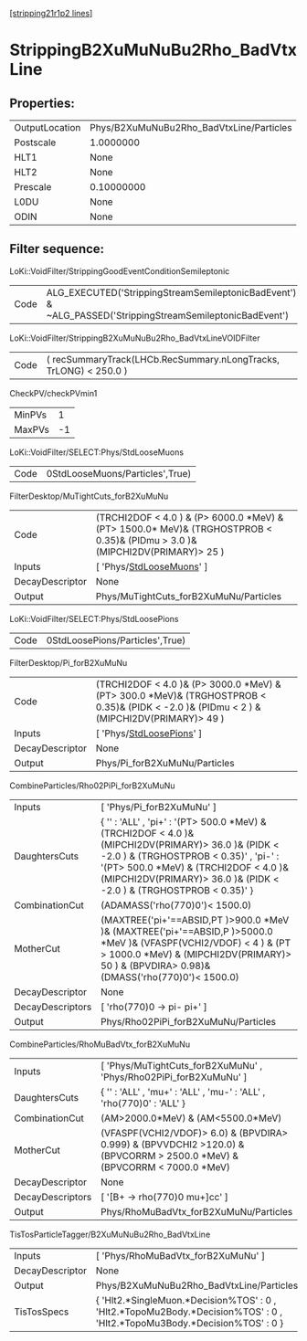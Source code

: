 [[stripping21r1p2 lines]](./stripping21r1p2-index)

# StrippingB2XuMuNuBu2Rho_BadVtxLine

## Properties:

|                |                                          |
|----------------|------------------------------------------|
| OutputLocation | Phys/B2XuMuNuBu2Rho_BadVtxLine/Particles |
| Postscale      | 1.0000000                                |
| HLT1           | None                                     |
| HLT2           | None                                     |
| Prescale       | 0.10000000                               |
| L0DU           | None                                     |
| ODIN           | None                                     |

## Filter sequence:

LoKi::VoidFilter/StrippingGoodEventConditionSemileptonic

|      |                                                                                                          |
|------|----------------------------------------------------------------------------------------------------------|
| Code | ALG_EXECUTED('StrippingStreamSemileptonicBadEvent') & ~ALG_PASSED('StrippingStreamSemileptonicBadEvent') |

LoKi::VoidFilter/StrippingB2XuMuNuBu2Rho_BadVtxLineVOIDFilter

|      |                                                                   |
|------|-------------------------------------------------------------------|
| Code | ( recSummaryTrack(LHCb.RecSummary.nLongTracks, TrLONG) \< 250.0 ) |

CheckPV/checkPVmin1

|        |     |
|--------|-----|
| MinPVs | 1   |
| MaxPVs | -1  |

LoKi::VoidFilter/SELECT:Phys/StdLooseMuons

|      |                                 |
|------|---------------------------------|
| Code | 0StdLooseMuons/Particles',True) |

FilterDesktop/MuTightCuts_forB2XuMuNu

|                 |                                                                                                                                    |
|-----------------|------------------------------------------------------------------------------------------------------------------------------------|
| Code            | (TRCHI2DOF \< 4.0 ) & (P\> 6000.0 \*MeV) & (PT\> 1500.0\* MeV)& (TRGHOSTPROB \< 0.35)& (PIDmu \> 3.0 )& (MIPCHI2DV(PRIMARY)\> 25 ) |
| Inputs          | [ 'Phys/[StdLooseMuons](./stripping21r1p2-commonparticles-stdloosemuons)' ]                                                      |
| DecayDescriptor | None                                                                                                                               |
| Output          | Phys/MuTightCuts_forB2XuMuNu/Particles                                                                                             |

LoKi::VoidFilter/SELECT:Phys/StdLoosePions

|      |                                 |
|------|---------------------------------|
| Code | 0StdLoosePions/Particles',True) |

FilterDesktop/Pi_forB2XuMuNu

|                 |                                                                                                                                                  |
|-----------------|--------------------------------------------------------------------------------------------------------------------------------------------------|
| Code            | (TRCHI2DOF \< 4.0 )& (P\> 3000.0 \*MeV) & (PT\> 300.0 \*MeV)& (TRGHOSTPROB \< 0.35)& (PIDK \< -2.0 )& (PIDmu \< 2 ) & (MIPCHI2DV(PRIMARY)\> 49 ) |
| Inputs          | [ 'Phys/[StdLoosePions](./stripping21r1p2-commonparticles-stdloosepions)' ]                                                                    |
| DecayDescriptor | None                                                                                                                                             |
| Output          | Phys/Pi_forB2XuMuNu/Particles                                                                                                                    |

CombineParticles/Rho02PiPi_forB2XuMuNu

|                  |                                                                                                                                                                                                                                                                        |
|------------------|------------------------------------------------------------------------------------------------------------------------------------------------------------------------------------------------------------------------------------------------------------------------|
| Inputs           | [ 'Phys/Pi_forB2XuMuNu' ]                                                                                                                                                                                                                                            |
| DaughtersCuts    | { '' : 'ALL' , 'pi+' : '(PT\> 500.0 \*MeV) & (TRCHI2DOF \< 4.0 )& (MIPCHI2DV(PRIMARY)\> 36.0 )& (PIDK \< -2.0 ) & (TRGHOSTPROB \< 0.35)' , 'pi-' : '(PT\> 500.0 \*MeV) & (TRCHI2DOF \< 4.0 )& (MIPCHI2DV(PRIMARY)\> 36.0 )& (PIDK \< -2.0 ) & (TRGHOSTPROB \< 0.35)' } |
| CombinationCut   | (ADAMASS('rho(770)0')\< 1500.0)                                                                                                                                                                                                                                        |
| MotherCut        | (MAXTREE('pi+'==ABSID,PT )\>900.0 \*MeV )& (MAXTREE('pi+'==ABSID,P )\>5000.0 \*MeV )& (VFASPF(VCHI2/VDOF) \< 4 ) & (PT \> 1000.0 \*MeV) & (MIPCHI2DV(PRIMARY)\> 50 ) & (BPVDIRA\> 0.98)& (DMASS('rho(770)0')\< 1500.0)                                                 |
| DecayDescriptor  | None                                                                                                                                                                                                                                                                   |
| DecayDescriptors | [ 'rho(770)0 -\> pi- pi+' ]                                                                                                                                                                                                                                          |
| Output           | Phys/Rho02PiPi_forB2XuMuNu/Particles                                                                                                                                                                                                                                   |

CombineParticles/RhoMuBadVtx_forB2XuMuNu

|                  |                                                                                                                                |
|------------------|--------------------------------------------------------------------------------------------------------------------------------|
| Inputs           | [ 'Phys/MuTightCuts_forB2XuMuNu' , 'Phys/Rho02PiPi_forB2XuMuNu' ]                                                            |
| DaughtersCuts    | { '' : 'ALL' , 'mu+' : 'ALL' , 'mu-' : 'ALL' , 'rho(770)0' : 'ALL' }                                                           |
| CombinationCut   | (AM\>2000.0\*MeV) & (AM\<5500.0\*MeV)                                                                                          |
| MotherCut        | (VFASPF(VCHI2/VDOF)\> 6.0) & (BPVDIRA\> 0.999) & (BPVVDCHI2 \>120.0) & (BPVCORRM \> 2500.0 \*MeV) & (BPVCORRM \< 7000.0 \*MeV) |
| DecayDescriptor  | None                                                                                                                           |
| DecayDescriptors | [ '[B+ -\> rho(770)0 mu+]cc' ]                                                                                             |
| Output           | Phys/RhoMuBadVtx_forB2XuMuNu/Particles                                                                                         |

TisTosParticleTagger/B2XuMuNuBu2Rho_BadVtxLine

|                 |                                                                                                                                |
|-----------------|--------------------------------------------------------------------------------------------------------------------------------|
| Inputs          | [ 'Phys/RhoMuBadVtx_forB2XuMuNu' ]                                                                                           |
| DecayDescriptor | None                                                                                                                           |
| Output          | Phys/B2XuMuNuBu2Rho_BadVtxLine/Particles                                                                                       |
| TisTosSpecs     | { 'Hlt2.\*SingleMuon.\*Decision%TOS' : 0 , 'Hlt2.\*TopoMu2Body.\*Decision%TOS' : 0 , 'Hlt2.\*TopoMu3Body.\*Decision%TOS' : 0 } |
